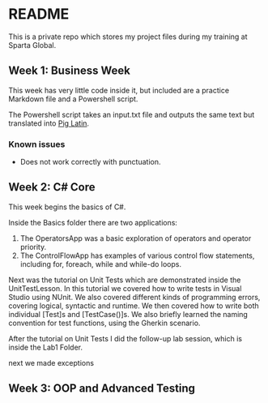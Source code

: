 # README

This is a private repo which stores my project files during my training at Sparta Global.

## Week 1: Business Week	

This week has very little code inside it, but included are a practice Markdown file and a Powershell script.

The Powershell script takes an input.txt file and outputs the same text but translated into [Pig Latin](https://en.wikipedia.org/wiki/Pig_Latin).

### Known issues

- Does not work correctly with punctuation.

## Week 2: C# Core

This week begins the basics of C#. 

Inside the Basics folder there are two applications:

1. The OperatorsApp was a basic exploration of operators and operator priority.
2. The ControlFlowApp has examples of various control flow statements, including
for, foreach, while and while-do loops.

Next was the tutorial on Unit Tests which are demonstrated inside the UnitTestLesson. 
In this tutorial we covered how to write tests in Visual Studio using NUnit. 
We also covered different kinds of programming errors, covering logical, syntactic and runtime.
We then covered how to write both individual [Test]s and [TestCase()]s.
We also briefly learned the naming convention for test functions, using the Gherkin scenario.

After the tutorial on Unit Tests I did the follow-up lab session, which is inside the Lab1 Folder.

next we made exceptions

## Week 3: OOP and Advanced Testing


